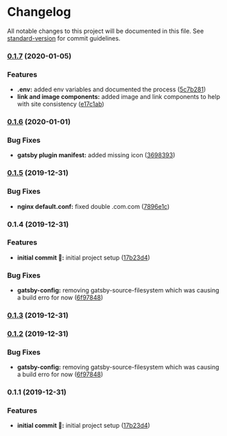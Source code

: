 # Changelog

All notable changes to this project will be documented in this file. See [standard-version](https://github.com/conventional-changelog/standard-version) for commit guidelines.

### [0.1.7](https://github.com/itmayziii/portfolio-ui/compare/v0.1.6...v0.1.7) (2020-01-05)


### Features

* **.env:** added env variables and documented the process ([5c7b281](https://github.com/itmayziii/portfolio-ui/commit/5c7b2811c58d13167d1d7ac81d796009f332ba8d))
* **link and image components:** added image and link components to help with site consistency ([e17c1ab](https://github.com/itmayziii/portfolio-ui/commit/e17c1ab70b737346672193a5c546bb1c8681b030))

### [0.1.6](https://github.com/itmayziii/portfolio-ui/compare/v0.1.5...v0.1.6) (2020-01-01)


### Bug Fixes

* **gatsby plugin manifest:** added missing icon ([3698393](https://github.com/itmayziii/portfolio-ui/commit/3698393b3279709c21eea26a6f607f78fe676f65))

### [0.1.5](https://github.com/itmayziii/portfolio-ui/compare/v0.1.4...v0.1.5) (2019-12-31)


### Bug Fixes

* **nginx default.conf:** fixed double .com.com ([7896e1c](https://github.com/itmayziii/portfolio-ui/commit/7896e1cbcbaba9861f821bae3be98db420b9def1))

### 0.1.4 (2019-12-31)


### Features

* **initial commit :rocket::** initial project setup ([17b23d4](https://github.com/itmayziii/portfolio-ui/commit/17b23d4c6ec9cb7c5097789826980b25e0945505))


### Bug Fixes

* **gatsby-config:** removing gatsby-source-filesystem which was causing a build erro for now ([6f97848](https://github.com/itmayziii/portfolio-ui/commit/6f97848c749e818890d4de6cbcec177d8ecc8f80))

### [0.1.3](https://github.com/itmayziii/portfolio-ui/compare/v0.1.2...v0.1.3) (2019-12-31)

### [0.1.2](https://github.com/itmayziii/portfolio-ui/compare/v0.1.1...v0.1.2) (2019-12-31)


### Bug Fixes

* **gatsby-config:** removing gatsby-source-filesystem which was causing a build erro for now ([6f97848](https://github.com/itmayziii/portfolio-ui/commit/6f97848c749e818890d4de6cbcec177d8ecc8f80))

### 0.1.1 (2019-12-31)


### Features

* **initial commit :rocket::** initial project setup ([17b23d4](https://github.com/itmayziii/portfolio-ui/commit/17b23d4c6ec9cb7c5097789826980b25e0945505))
